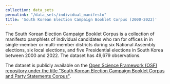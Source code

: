 ```yaml
---
collection: data_sets
permalink: "/data_sets/individual_manifesto"
title: 'South Korean Election Campaign Booklet Corpus (2000-2022)'
---
```


The South Korean Election Campaign Booklet Corpus is a collection of manifesto pamphlets of individual candidates who ran for offices in in single-member or multi-member districts during six National Assembly elections, six local elections, and five Presidential elections in South Korea between 2000 and 2022. The dataset has 49,679 observations.

The dataset is publicly available on the [Open Science Framework (OSF) repository under the title "South Korean Election Campaign Booklet Corpus and Party Statements Corpus"](https://doi.org/10.17605/OSF.IO/RCT9Y).